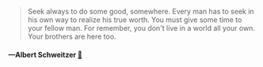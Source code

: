 > Seek always to do some good, somewhere. Every man has to seek in his own way to realize his true worth. You must give some time to your fellow man. For remember, you don't live in a world all your own. Your brothers are here too.
  #### —Albert Schweitzer [:scroll:](undefined)